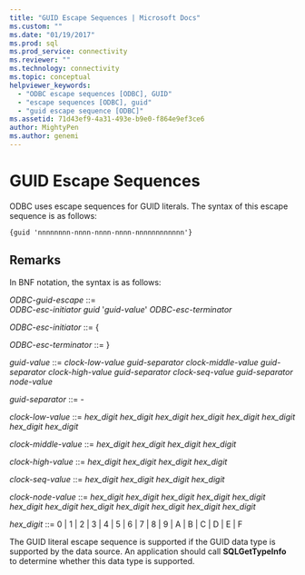 ```yaml
---
title: "GUID Escape Sequences | Microsoft Docs"
ms.custom: ""
ms.date: "01/19/2017"
ms.prod: sql
ms.prod_service: connectivity
ms.reviewer: ""
ms.technology: connectivity
ms.topic: conceptual
helpviewer_keywords: 
  - "ODBC escape sequences [ODBC], GUID"
  - "escape sequences [ODBC], guid"
  - "guid escape sequence [ODBC]"
ms.assetid: 71d43ef9-4a31-493e-b9e0-f864e9ef3ce6
author: MightyPen
ms.author: genemi
---
```

# GUID Escape Sequences
ODBC uses escape sequences for GUID literals. The syntax of this escape sequence is as follows:  
  
```  
{guid 'nnnnnnnn-nnnn-nnnn-nnnn-nnnnnnnnnnnn'}  
```  
  
## Remarks  
 In BNF notation, the syntax is as follows:  
  
 *ODBC-guid-escape* ::=  
     *ODBC-esc-initiator guid* '*guid-value*' *ODBC-esc-terminator*  
  
 *ODBC-esc-initiator* ::= {  
  
 *ODBC-esc-terminator* ::= }  
  
 *guid-value* ::= *clock-low-value guid-separator clock-middle-value guid-separator clock-high-value guid-separator clock-seq-value guid-separator node-value*  
  
 *guid-separator* ::= -  
  
 *clock-low-value* ::= *hex_digit hex_digit hex_digit hex_digit hex_digit hex_digit hex_digit hex_digit*  
  
 *clock-middle-value* ::= *hex_digit hex_digit hex_digit hex_digit*  
  
 *clock-high-value* ::= *hex_digit hex_digit hex_digit hex_digit*  
  
 *clock-seq-value* ::= *hex_digit hex_digit hex_digit hex_digit*  
  
 *clock-node-value* ::= *hex_digit hex_digit hex_digit hex_digit hex_digit hex_digit hex_digit hex_digit hex_digit hex_digit hex_digit hex_digit*  
  
 *hex_digit* ::= 0 &#124; 1 &#124; 2 &#124; 3 &#124; 4 &#124; 5 &#124; 6 &#124; 7 &#124; 8 &#124; 9 &#124; A &#124; B &#124; C &#124; D &#124; E &#124; F  
  
 The GUID literal escape sequence is supported if the GUID data type is supported by the data source. An application should call **SQLGetTypeInfo** to determine whether this data type is supported.
